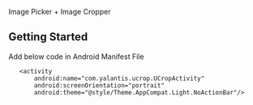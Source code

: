 Image Picker + Image Cropper 

## Getting Started

Add below code in Android Manifest File

       <activity
           android:name="com.yalantis.ucrop.UCropActivity"
           android:screenOrientation="portrait"
           android:theme="@style/Theme.AppCompat.Light.NoActionBar"/>